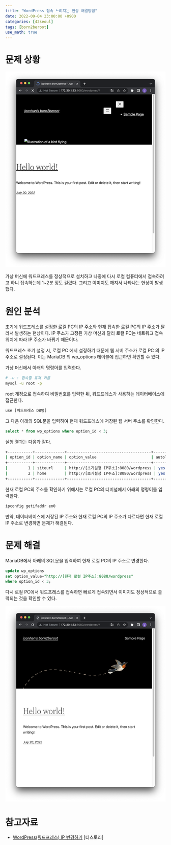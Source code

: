 ```yaml
---
title: "WordPress 접속 느려지는 현상 해결방법"
date: 2022-09-04 23:00:00 +0900
categories: [42seoul]
tags: [born2beroot]
use_math: true
---
```


# 문제 상황

![1](/assets/images/2022-09-04-born2beroot-improving-access-speed-to-wordpress/1.png)

가상 머신에 워드프레스를 정상적으로 설치하고 나중에 다시 로컬 컴퓨터에서 접속하려고 하니 접속하는데 1~2분 정도 걸렸다. 그리고 이미지도 깨져서 나타나는 현상이 발생했다.

# 원인 분석

초기에 워드프레스를 설정한 로컬 PC의 IP 주소와 현재 접속한 로컬 PC의 IP 주소가 달라서 발생하는 현상이다. IP 주소가 고정된 가상 머신과 달리 로컬 PC는 네트워크 접속 위치에 따라 IP 주소가 바뀌기 때문이다.

워드프레스 초기 설정 시, 로컬 PC 에서 설정하기 때문에 웹 서버 주소가 로컬 PC 의 IP 주소로 설정된다. 이는 MariaDB 의 wp_options 테이블에 접근하면 확인할 수 있다.

가상 머신에서 아래의 명령어를 입력한다.

```bash
# -u : 접속할 유저 이름
mysql -u root -p
```

root 계정으로 접속하여 비밀번호를 입력한 뒤, 워드프레스가 사용하는 데이터베이스에 접근한다.

```bash
use [워드프레스 DB명]
```

그 다음 아래의 SQL문을 입력하여 현재 워드프레스에 저장된 웹 서버 주소를 확인한다.

```sql
select * from wp_options where option_id < 3;
```

실행 결과는 다음과 같다.

```bash
+-----------+-------------+-------------------------------------+----------+
| option_id | option_name | option_value                        | autoload |
+-----------+-------------+-------------------------------------+----------+
|         1 | siteurl     | http://[초기설정 IP주소]:8080/wordpress | yes      |
|         2 | home        | http://[초기설정 IP주소]:8080/wordpress | yes      |
+-----------+-------------+-------------------------------------+----------+
```

현재 로컬 PC의 주소를 확인하기 위해서는 로컬 PC의 터미널에서 아래의 명령어를 입력한다.

```bash
ipconfig getifaddr en0
```

만약, 데이터베이스에 저장된 IP 주소와 현재 로컬 PC의 IP 주소가 다르다면 현재 로컬 IP 주소로 변경하면 문제가 해결된다.

# 문제 해결

MariaDB에서 아래의 SQL문을 입력하여 현재 로컬 PC의 IP 주소로 변경한다.

```sql
update wp_options 
set option_value="http://[현재 로컬 IP주소]:8080/wordpress"
where option_id < 3;
```

다시 로컬 PC에서 워드프레스를 접속하면 빠르게 접속되면서 이미지도 정상적으로 출력되는 것을 확인할 수 있다.

![2](/assets/images/2022-09-04-born2beroot-improving-access-speed-to-wordpress/2.png)

# 참고자료

- [WordPress(워드프레스) IP 변경하기](https://pyj92.tistory.com/23) [티스토리]